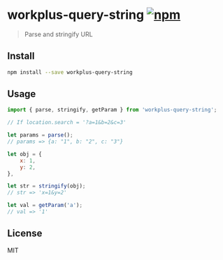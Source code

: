 # workplus-query-string [![npm](https://img.shields.io/npm/v/workplus-query-string.svg?maxAge=2592000?style=flat-square)]()

> Parse and stringify URL

## Install

```bash
npm install --save workplus-query-string
```

## Usage

```js
import { parse, stringify, getParam } from 'workplus-query-string';

// If location.search = '?a=1&b=2&c=3'

let params = parse();
// params => {a: "1", b: "2", c: "3"}

let obj = {
    x: 1,
    y: 2,
},

let str = stringify(obj);
// str => 'x=1&y=2'

let val = getParam('a');
// val => '1'

```

## License

MIT